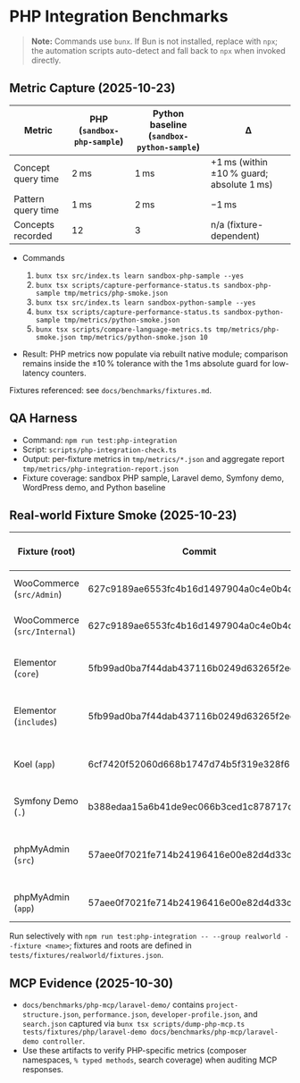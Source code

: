 # PHP Integration Benchmarks

> **Note:** Commands use `bunx`. If Bun is not installed, replace with `npx`; the automation scripts auto-detect and fall back to `npx` when invoked directly.

## Metric Capture (2025-10-23)

| Metric | PHP (`sandbox-php-sample`) | Python baseline (`sandbox-python-sample`) | Δ |
| --- | --- | --- | --- |
| Concept query time | 2 ms | 1 ms | +1 ms (within ±10 % guard; absolute 1 ms) |
| Pattern query time | 1 ms | 2 ms | −1 ms |
| Concepts recorded | 12 | 3 | n/a (fixture-dependent) |

- Commands  
  1. `bunx tsx src/index.ts learn sandbox-php-sample --yes`  
  2. `bunx tsx scripts/capture-performance-status.ts sandbox-php-sample tmp/metrics/php-smoke.json`  
  3. `bunx tsx src/index.ts learn sandbox-python-sample --yes`  
  4. `bunx tsx scripts/capture-performance-status.ts sandbox-python-sample tmp/metrics/python-smoke.json`  
  5. `bunx tsx scripts/compare-language-metrics.ts tmp/metrics/php-smoke.json tmp/metrics/python-smoke.json 10`

- Result: PHP metrics now populate via rebuilt native module; comparison remains inside the ±10 % tolerance with the 1 ms absolute guard for low-latency counters.

Fixtures referenced: see `docs/benchmarks/fixtures.md`.

## QA Harness

- Command: `npm run test:php-integration`
- Script: `scripts/php-integration-check.ts`
- Output: per-fixture metrics in `tmp/metrics/*.json` and aggregate report `tmp/metrics/php-integration-report.json`
- Fixture coverage: sandbox PHP sample, Laravel demo, Symfony demo, WordPress demo, and Python baseline

## Real-world Fixture Smoke (2025-10-23)

| Fixture (root) | Commit | PHP concepts | Concept query time | Notes |
| --- | --- | --- | --- | --- |
| WooCommerce (`src/Admin`) | 627c9189ae6553fc4b16d1497904a0c4e0b4c018 | 1,294 | 5 ms | Focuses on WooCommerce admin classes. |
| WooCommerce (`src/Internal`) | 627c9189ae6553fc4b16d1497904a0c4e0b4c018 | 2,128 | 7 ms | Internal container/services coverage. |
| Elementor (`core`) | 5fb99ad0ba7f44dab437116b0249d63265f2ec3c | 419 | 2 ms | Core infrastructure without template opt-in. |
| Elementor (`includes`) | 5fb99ad0ba7f44dab437116b0249d63265f2ec3c | 373 | 2 ms | Module bootstrap files (templates skipped by default). |
| Koel (`app`) | 6cf7420f52060d668b1747d74b5f319e328f61c9 | 1,773 | 9 ms | Laravel application logic (controllers, jobs, listeners). |
| Symfony Demo (`.`) | b388edaa15a6b41de9ec066b3ced1c878717dd60 | 102 | 1 ms | Includes Twig templates via harness opt-in. |
| phpMyAdmin (`src`) | 57aee0f7021fe714b24196416e00e82d4d33c92f | 1,595 | 5 ms | Procedural/OO hybrid code, templates excluded by default. |
| phpMyAdmin (`app`) | 57aee0f7021fe714b24196416e00e82d4d33c92f | 14 | 1 ms | Console app bootstrap, minimal surface area. |

Run selectively with `npm run test:php-integration -- --group realworld --fixture <name>`; fixtures and roots are defined in `tests/fixtures/realworld/fixtures.json`.

## MCP Evidence (2025-10-30)

- `docs/benchmarks/php-mcp/laravel-demo/` contains `project-structure.json`, `performance.json`, `developer-profile.json`, and `search.json` captured via `bunx tsx scripts/dump-php-mcp.ts tests/fixtures/php/laravel-demo docs/benchmarks/php-mcp/laravel-demo controller`.
- Use these artifacts to verify PHP-specific metrics (composer namespaces, `% typed methods`, search coverage) when auditing MCP responses.
